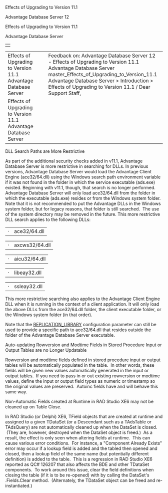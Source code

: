 Effects of Upgrading to Version 11.1




Advantage Database Server 12  

Effects of Upgrading to Version 11.1

Advantage Database Server

|  |
| --- |
|  |

|  |  |  |  |  |
| --- | --- | --- | --- | --- |
| Effects of Upgrading to Version 11.1  Advantage Database Server |  |  | Feedback on: Advantage Database Server 12 - Effects of Upgrading to Version 11.1 Advantage Database Server master\_Effects\_of\_Upgrading\_to\_Version\_11.1 Advantage Database Server > Introduction > Effects of Upgrading to Version 11.1 / Dear Support Staff, |  |
| Effects of Upgrading to Version 11.1  Advantage Database Server |  |  |  |  |

DLL Search Paths are More Restrictive

As part of the additional security checks added in v11.1, Advantage Database Server is more restrictive in searching for DLLs. In previous versions, Advantage Database Server would load the Advantage Client Engine (ace32/64.dll) using the Windows search path environment variable if it was not found in the folder in which the service executable (ads.exe) existed. Beginning with v11.1, though, that search is no longer performed. Advantage Database Server will only load ace32/64.dll from the folder in which the executable (ads.exe) resides or from the Windows system folder. Note that it is not recommended to put the Advantage DLLs in the Windows system folder, but for legacy reasons, that folder is still searched.  The use of the system directory may be removed in the future. This more restrictive DLL search applies to the following DLLs:

|  |  |
| --- | --- |
| · | ace32/64.dll |

|  |  |
| --- | --- |
| · | axcws32/64.dll |

|  |  |
| --- | --- |
| · | aicu32/64.dll |

|  |  |
| --- | --- |
| · | libeay32.dll |

|  |  |
| --- | --- |
| · | ssleay32.dll |

This more restrictive searching also applies to the Advantage Client Engine DLL when it is running in the context of a client application. It will only load the above DLLs from the ace32/64.dll folder, the client executable folder, or the Windows system folder (in that order).

Note that the [REPLICATION\_LIBRARY](master_replication_library.htm) configuration parameter can still be used to provide a specific path to ace32/64.dll that resides outside the folder of the Advantage Database Server executable.

Auto-updating Rowversion and Modtime Fields in Stored Procedure Input or Output Tables are no Longer Updatable

Rowversion and modtime fields defined in stored procedure input or output tables will be automatically populated in the table.  In other words, these fields will be given new values automatically generated in the input or output tables.  If you need to pass in or out existing rowversion or modtime values, define the input or output field types as numeric or timestamp so the original values are preserved.  Autoinc fields have and will behave this same way.

Non-Automatic Fields created at Runtime in RAD Studio XE6 may not be cleaned up on Table Close.

In RAD Studio (or Delphi) XE6, TField objects that are created at runtime and assigned to a given TDataSet (or a Descendant such as a TAdsTable or TAdsQuery) are not automatically cleaned up when the DataSet is closed.  (They are, however, destroyed when the DataSet object is freed.)  As a result, the effect is only seen when altering fields at runtime.  This can cause various error conditions.  For instance, a "Component Already Exists" error may occur if a lookup field is added and the tabled then opened and closed, then a lookup field of the same name (but potentially different definition) is added to the table.  This is a regression in RAD Studio XE6 reported as QC# 126207 that also affects the BDE and other TDataSet components.  To work around this issue, clear the field definitions when closing the table (if it is to be re-opened) with by calling the DataSet's .Fields.Clear method.  (Alternately, the TDataSet object can be freed and re-instantiated.)
